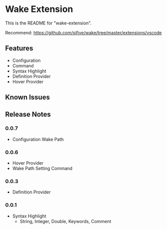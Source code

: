 # Wake Extension

This is the README for "wake-extension".

Recommend: https://github.com/sifive/wake/tree/master/extensions/vscode

## Features

* Configuration
* Command
* Syntax Highlight
* Definition Provider
* Hover Provider

## Known Issues

## Release Notes

### 0.0.7

* Configuration Wake Path

### 0.0.6

* Hover Provider
* Wake Path Setting Command

### 0.0.3

* Definition Provider

### 0.0.1

* Syntax Highlight
  * String, Integer, Double, Keywords, Comment
